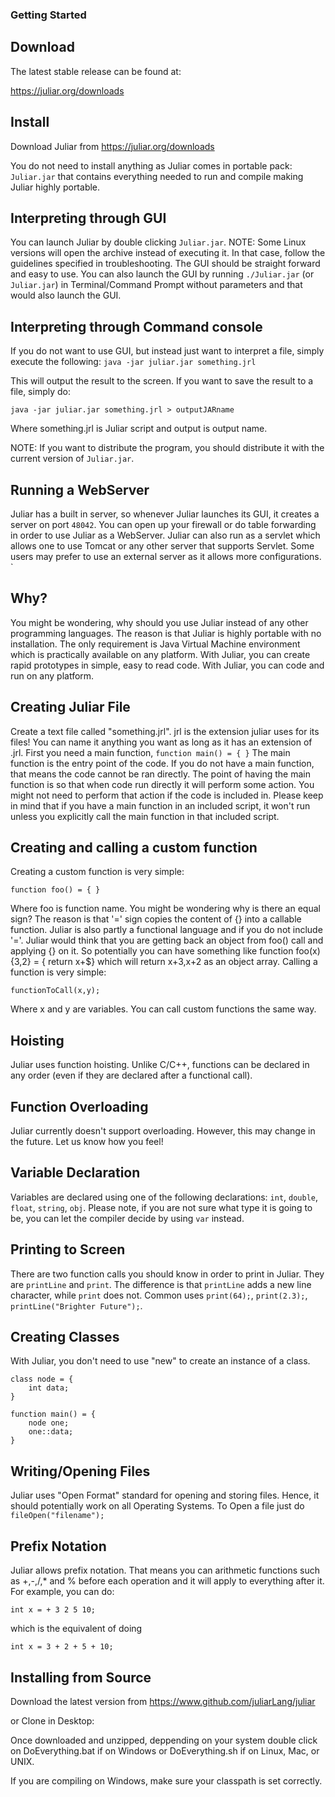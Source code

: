 ### Getting Started

## Download
The latest stable release can be found at:

https://juliar.org/downloads

## Install

Download Juliar from 
https://juliar.org/downloads

You do not need to install anything as Juliar comes in portable pack: `Juliar.jar` that contains everything needed  to run
and compile making Juliar highly portable.


## Interpreting through GUI
You can launch Juliar by double clicking `Juliar.jar`. NOTE: Some Linux versions will open the archive instead of executing it.
In that case, follow the guidelines specified in troubleshooting. The GUI should be straight forward and easy to use.
You can also launch the GUI by running `./Juliar.jar` (or `Juliar.jar`) in Terminal/Command Prompt without parameters
and that would also launch the GUI.


## Interpreting through Command console

If you do not want to use GUI, but instead just want to interpret a file, simply execute the following:
`
java -jar juliar.jar something.jrl
`

This will output the result to the screen. If you want to save the result to a file, simply do:

`
 java -jar juliar.jar something.jrl > outputJARname
`

Where something.jrl is Juliar script and output is output name.

NOTE: If you want to distribute the program, you should distribute it with the current version of `Juliar.jar`.


## Running a WebServer
Juliar has a built in server, so whenever Juliar launches its GUI, it creates a server on port `48042`. You can open up your firewall
or do table forwarding in order to use Juliar as a WebServer. Juliar can also run as a servlet which allows one to use Tomcat
or any other server that supports Servlet. Some users may prefer to use an external server as it allows more configurations.
`


## Why?
You might be wondering, why should you use Juliar instead of any other programming languages.
The reason is that Juliar is highly portable with no installation. The only requirement is Java Virtual Machine
environment which is practically available on any platform. With Juliar, you can create rapid prototypes in simple,
easy to read code. With Juliar, you can code and run on any platform.


## Creating Juliar File
Create a text file called "something.jrl". jrl is the extension juliar uses for its files! You can name it anything you want as long as it has an extension of .jrl.
First you need a main function,
`
function main() = {
}
`
The main function is the entry point of the code. If you do not have a main function, that means the code cannot be ran directly. The point of having the main function
is so that when code run directly it will perform some action. You might not need to perform that action if the code is included in.
Please keep in mind that if you have a main function in an included script, it won't run unless you explicitly call the main function in that included script.

## Creating and calling a custom function

Creating a custom function is very simple:

`function foo() = {
}
`

Where foo is function name. You might be wondering why is there an equal sign? The reason is that '=' sign copies the content of {} into a callable function.
Juliar is also partly a functional language and if you do not include '='. Juliar would think that you are getting back an object from foo() call and applying {}
on it. So potentially you can have something like function foo(x){3,2} = { return x+$} which will return x+3,x+2 as an object array.
Calling a function is very simple:

`
functionToCall(x,y);
`

Where x and y are variables. You can call custom functions the same way.

## Hoisting

Juliar uses function hoisting. Unlike C/C++, functions can be declared in any order (even if they are declared after a functional call).

## Function Overloading

Juliar currently doesn't support overloading. However, this may change in the future. Let us know how you feel!

## Variable Declaration

Variables are declared using one of the following declarations: `int`, `double`, `float`, `string`, `obj`. Please note, if you are not sure what type it is going to be, you can let the compiler
decide by using `var` instead.

## Printing to Screen
There are two function calls you should know in order to print in Juliar.
They are `printLine` and `print`. The difference is that `printLine` adds
a new line character, while `print` does not. Common uses `print(64);`, `print(2.3);`, `printLine("Brighter Future");`.

## Creating Classes
With Juliar, you don't need to use "new" to create an instance of a class.
```
class node = {
    int data;
}

function main() = {
    node one;
    one::data;
}
```

## Writing/Opening Files

Juliar uses "Open Format" standard for opening and storing files. Hence, it should potentially work on all Operating Systems. To Open a file just do
`
fileOpen("filename");
`

## Prefix Notation

Juliar allows prefix notation. That means you can arithmetic functions such as +,-,/,* and % before each operation and it will apply to everything after it.
For example, you can do:

`
int x = + 3 2 5 10;
`

which is the equivalent of doing

`
int x = 3 + 2 + 5 + 10;
`


## Installing from Source


Download the latest version from https://www.github.com/juliarLang/juliar

or Clone in Desktop: 

Once downloaded and unzipped, deppending on your system
double click on DoEverything.bat if on Windows
or DoEverything.sh if on Linux, Mac, or UNIX.

If you are compiling on Windows, make sure your classpath
is set correctly.